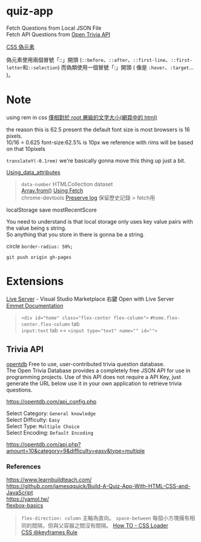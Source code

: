 # quiz-app


 Fetch Questions from Local JSON File  
 Fetch API Questions from [Open Trivia API](https://opentdb.com/api_config.php)  


[CSS 偽元素](https://www.oxxostudio.tw/articles/201706/pseudo-element-1.html)

偽元素使用兩個冒號「::」開頭 (`::before`、`::after`、`::first-line`、`::first-letter`和`::selection`)
而偽類使用一個冒號「:」開頭 ( 像是 `:hover`、`:target`... )。

# Note

using rem in css [僅相對於 root 層級的文字大小(網頁中的 html)](https://www.hexschool.com/2016/01/02/2016-08-08-em-vs-rem/)

the reason this is 62.5 present the default font size is most browsers is 16 pixels.  
10/16 = 0.625  font-size:62.5% is 10px  we reference with rims will be based on that 10pixels

`translateY(-0.1rem)` we're basically gonna move this thing up just a bit.


[Using_data_attributes](https://developer.mozilla.org/zh-CN/docs/Web/Guide/HTML/Using_data_attributes) 
> `data-number`  HTMLCollection  dataset  
[Array.from()](https://developer.mozilla.org/zh-TW/docs/Web/JavaScript/Reference/Global_Objects/Array/from) 
[Using Fetch](https://developer.mozilla.org/zh-TW/docs/Web/API/Fetch_API/Using_Fetch)  
chrome-devtools [Preserve log](https://developers.google.com/web/tools/chrome-devtools/console/?hl=zh-tw) 保留歷史記錄  > fetch用

localStorage save mostRecentScore  

You need to understand is that local storage only uses key value pairs with the value being s string.  
So anything that you store in there is gonna be a string.   

circle `border-radius: 50%;`  

`git push origin gh-pages`  

# Extensions

[Live Server](https://marketplace.visualstudio.com/items?itemName=ritwickdey.LiveServer) - Visual Studio Marketplace 右鍵 Open with Live Server  
[Emmet Documentation](https://docs.emmet.io/)  
> `<div id="home" class="flex-center flex-column">` `#home.flex-center.flex-column` tab   
> `input:text` tab == `<input type="text" name="" id="">`

## Trivia API

[opentdb](https://opentdb.com/) Free to use, user-contributed trivia question database.  
The Open Trivia Database provides a completely free JSON API for use in programming projects. Use of this API does not require a API Key, just generate the URL below use it in your own application to retrieve trivia questions.

https://opentdb.com/api_config.php  

Select Category: `General knowledge`  
Select Difficulty: `Easy`  
Select Type: `Multiple Choice`  
Select Encoding: `Default Encoding`  

https://opentdb.com/api.php?amount=10&category=9&difficulty=easy&type=multiple

### References

https://www.learnbuildteach.com/  
https://github.com/jamesqquick/Build-A-Quiz-App-With-HTML-CSS-and-JavaScript  
https://yamol.tw/   
[flexbox-basics](https://cythilya.github.io/2017/04/04/flexbox-basics/)  
> `flex-direction: column` 主軸為直向。  `space-between`   每個小方塊擁有相同的間隔，但與父容器之間沒有間隔。
[How TO - CSS Loader](https://www.w3schools.com/howto/howto_css_loader.asp)   
[CSS @keyframes Rule](https://www.w3schools.com/cssref/css3_pr_animation-keyframes.asp)     
